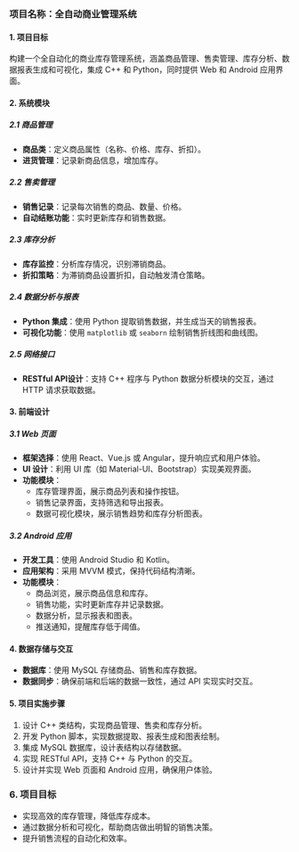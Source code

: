 
### 项目名称：全自动商业管理系统

#### 1. 项目目标
构建一个全自动化的商业库存管理系统，涵盖商品管理、售卖管理、库存分析、数据报表生成和可视化，集成 C++ 和 Python，同时提供 Web 和 Android 应用界面。

#### 2. 系统模块

##### 2.1 商品管理
- **商品类**：定义商品属性（名称、价格、库存、折扣）。
- **进货管理**：记录新商品信息，增加库存。

##### 2.2 售卖管理
- **销售记录**：记录每次销售的商品、数量、价格。
- **自动结账功能**：实时更新库存和销售数据。

##### 2.3 库存分析
- **库存监控**：分析库存情况，识别滞销商品。
- **折扣策略**：为滞销商品设置折扣，自动触发清仓策略。

##### 2.4 数据分析与报表
- **Python 集成**：使用 Python 提取销售数据，并生成当天的销售报表。
- **可视化功能**：使用 `matplotlib` 或 `seaborn` 绘制销售折线图和曲线图。

##### 2.5 网络接口
- **RESTful API设计**：支持 C++ 程序与 Python 数据分析模块的交互，通过 HTTP 请求获取数据。

#### 3. 前端设计

##### 3.1 Web 页面
- **框架选择**：使用 React、Vue.js 或 Angular，提升响应式和用户体验。
- **UI 设计**：利用 UI 库（如 Material-UI、Bootstrap）实现美观界面。
- **功能模块**：
  - 库存管理界面，展示商品列表和操作按钮。
  - 销售记录界面，支持筛选和导出报表。
  - 数据可视化模块，展示销售趋势和库存分析图表。

##### 3.2 Android 应用
- **开发工具**：使用 Android Studio 和 Kotlin。
- **应用架构**：采用 MVVM 模式，保持代码结构清晰。
- **功能模块**：
  - 商品浏览，展示商品信息和库存。
  - 销售功能，实时更新库存并记录数据。
  - 数据分析，显示报表和图表。
  - 推送通知，提醒库存低于阈值。

#### 4. 数据存储与交互
- **数据库**：使用 MySQL 存储商品、销售和库存数据。
- **数据同步**：确保前端和后端的数据一致性，通过 API 实现实时交互。

#### 5. 项目实施步骤
1. 设计 C++ 类结构，实现商品管理、售卖和库存分析。
2. 开发 Python 脚本，实现数据提取、报表生成和图表绘制。
3. 集成 MySQL 数据库，设计表结构以存储数据。
4. 实现 RESTful API，支持 C++ 与 Python 的交互。
5. 设计并实现 Web 页面和 Android 应用，确保用户体验。

### 6. 项目目标
- 实现高效的库存管理，降低库存成本。
- 通过数据分析和可视化，帮助商店做出明智的销售决策。
- 提升销售流程的自动化和效率。

